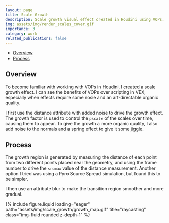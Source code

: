 ```yaml
---
layout: page
title: Scale Growth
description: Scale growth visual effect created in Houdini using VOPs.
img: assets/img/render_scales_cover.gif
importance: 3
category: work
related_publications: false
---
```


<!-- Include MathJax -->
<script type="text/javascript" async
  src="https://cdn.jsdelivr.net/npm/mathjax@3/es5/tex-mml-chtml.js">
</script>

- [Overview](#overview)
- [Process](#process)

## Overview
To become familiar with working with VOPs in Houdini, I created a scale growth effect. I can see the benefits of VOPs over scripting in VEX, especially when effects require some nosie and an art-directable organic quality.

I first use the distance attribute with added noise to drive the growth effect. The growth factor is used to control the `pscale` of the scales over time, causing them to appear. To give the growth a more organic quality, I also add noise to the normals and a spring effect to give it some jiggle.

## Process
The growth region is generated by measuring the distance of each point from two different points placed near the geometry, and using the frame number to drive the `srcmax` value of the distance measurement. Another option I tried was using a Pyro Source Spread simulation, but found this to be simpler. 

I then use an attribute blur to make the transition region smoother and more gradual.

<div class="row">
    <div class="col-sm mt-3 mt-md-0">
        {% include figure.liquid loading="eager" path="assets/img/scale_growth/growth_map.gif" title="raycasting" class="img-fluid rounded z-depth-1" %}
    </div>
</div>



